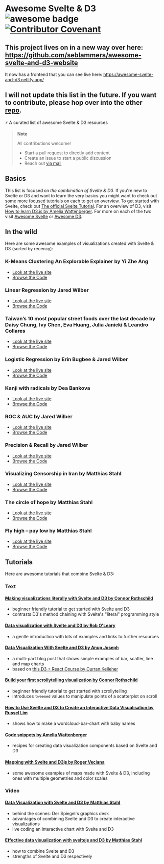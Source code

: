 # Awesome Svelte & D3 ![awesome badge](https://badgen.net/badge/icon/awesome?icon=awesome&label) [![Contributor Covenant](https://img.shields.io/badge/Contributor%20Covenant-2.1-4baaaa.svg)](code_of_conduct.md) 

## This project lives on in a new way over here: https://github.com/seblammers/awesome-svelte-and-d3-website
It now has a frontend that you can see live here: https://awesome-svelte-and-d3.netlify.app/



## I will not update this list in the future. If you want to contribute, please hop over into the other [repo](https://github.com/seblammers/awesome-svelte-and-d3-website).





⚡ A curated list of awesome Svelte & D3 resources

> **Note**
>
> All contributions welcome!
> - Start a pull request to directly add content
> - Create an issue to start a public discussion
> - Reach out [via mail](mailto:seblammers@posteo.org) 

## Basics
This list is focused on *the combination of Svelte & D3*.
If you're new to Svelte or D3 and want to learn the very basics you might want to check out some more focused tutorials on each to get an overview.
To get started with Svelte, check out [The official Svelte Tutorial](https://svelte.dev/tutorial). 
For an overview of D3, visit [How to learn D3.js by Amelia Wattenberger](https://wattenberger.com/blog/d3).
For more on each of the two visit [Awesome Svelte](https://github.com/TheComputerM/awesome-svelte) or [Awesome D3](https://github.com/wbkd/awesome-d3).

## In the wild
Here are some awesome examples of visualizations created with Svelte & D3 (sorted by recency):

### K-Means Clustering An Explorable Explainer by Yi Zhe Ang
- [Look at the live site](https://k-means-explorable.vercel.app/)
- [Browse the Code](https://github.com/yizhe-ang/k-means-explorable)

### Linear Regression by Jared Wilber
- [Look at the live site](https://mlu-explain.github.io/logistic-regression/)
- [Browse the Code](https://github.com/aws-samples/aws-mlu-explain/tree/main/code/linear-regression)

### Taiwan’s 10 most popular street foods over the last decade by  Daisy Chung, Ivy Chen, Eva Huang, Julia Janicki & Leandro Collares
- [Look at the live site](https://taiwandatastories.com/taiwan-street-food-interactive/)
- [Browse the Code](https://github.com/TaiwanDataStories/streetfood-svelte)

### Logistic Regression by Erin Bugbee & Jared Wilber
- [Look at the live site](https://mlu-explain.github.io/logistic-regression/)
- [Browse the Code](https://github.com/aws-samples/aws-mlu-explain/tree/main/code/logistic-regression)

### Kanji with radicals by Dea Bankova
- [Look at the live site](https://kanjiviz.netlify.app/)
- [Browse the Code](https://github.com/deaxmachina/kanji_radicals_viz)

### ROC & AUC by Jared Wilber
- [Look at the live site](https://mlu-explain.github.io/roc-auc/)
- [Browse the Code](https://github.com/aws-samples/aws-mlu-explain/tree/main/code/roc-auc)

### Precision & Recall by Jared Wilber
- [Look at the live site](https://mlu-explain.github.io/precision-recall)
- [Browse the Code](https://github.com/aws-samples/aws-mlu-explain/tree/main/code/precision-recall)

### Visualizing Censorship in Iran by Matthias Stahl
- [Look at the live site](https://visualization.journalismisnotacrime.com)
- [Browse the Code](https://github.com/higsch/censorship-in-iran)

### The circle of hope by Matthias Stahl
- [Look at the live site](https://higsch.github.io/childhood-mortality)
- [Browse the Code](https://github.com/higsch/childhood-mortality)

### Fly high – pay low by Matthias Stahl
- [Look at the live site](https://higsch.github.io/flyhigh)
- [Browse the Code](https://github.com/higsch/flyhigh)


## Tutorials
Here are awesome tutorials that combine Svelte & D3:
### Text
#### [Making visualizations literally with Svelte and D3 by Connor Rothschild](https://www.connorrothschild.com/post/svelte-and-d3)
- beginner friendly tutorial to get started with Svelte and D3
- contrasts D3's method chaining with Svelte's "literal" programming style

#### [Data visualization with Svelte and D3 by Rob O'Leary](https://blog.logrocket.com/data-visualization-svelte-d3)
- a gentle introduction with lots of examples and links to further resources

#### [Data Visualization With Svelte and D3 by Anup Joseph](https://dev.to/learners/series-intro-data-visualization-with-svelte-and-d3-4c07)
- a multi-part blog post that shows simple examples of bar, scatter, line and map charts
- based on [this D3 + React Course by Curran Kelleher](https://www.youtube.com/watch?v=2LhoCfjm8R4)

#### [Build your first scrollytelling visualization by Connor Rothschild](https://www.connorrothschild.com/post/svelte-scrollytelling)
- beginner friendly tutorial to get started with scrollytelling
- introduces `tweened` values to manipulate points of a scatterplot on scroll

#### [How to Use Svelte and D3 to Create an Interactive Data Visualisation by Russel Lim](https://javascript.plainenglish.io/how-to-use-svelte-and-d3-to-create-an-interactive-data-visualisation-d52e848fd995)
- shows how to make a wordcloud-bar-chart with baby names

#### [Code snippets by Amelia Wattenberger](https://svelte.recipes/)
- recipes for creating data visualization components based on Svelte and D3

#### [Mapping with Svelte and D3js by Roger Veciana](https://geoexamples.com/other/2019/12/08/mapping-svelte.html/)
- some awesome examples of maps made with Svelte & D3, including ones with multiple geometries and color scales

### Video
#### [Data Visualization with Svelte and D3 by Matthias Stahl](https://www.youtube.com/watch?v=uVt01Z2TLvQ&t=0)
- behind the scenes: Der Spiegel's graphics desk
- advantages of combining Svelte and D3 to create interactive visualizations
- live coding an interactive chart with Svelte and D3

#### [Effective data visualization with sveltejs and D3 by Matthias Stahl](https://youtu.be/GYXuOvX_fns?t=408)
- how to combine Svelte and D3
- strengths of Svelte and D3 respectively






